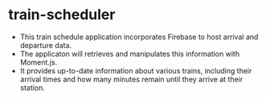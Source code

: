 # train-scheduler
* This train schedule application incorporates Firebase to host arrival and departure data. 
* The applicaton will retrieves and manipulates this information with Moment.js.
* It provides up-to-date information about various trains, including their arrival times and how many minutes remain until they arrive at their station.